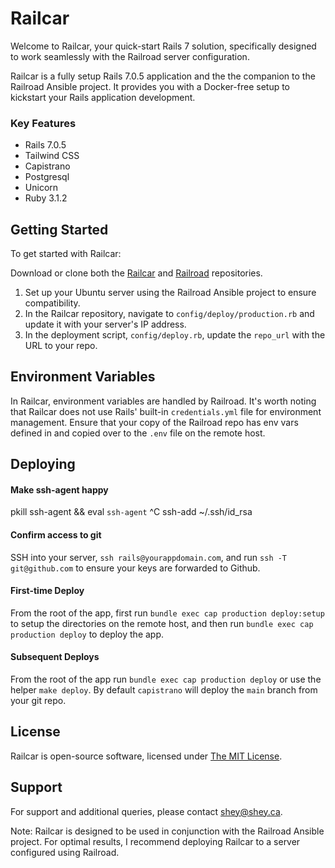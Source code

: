 # Railcar

Welcome to Railcar, your quick-start Rails 7 solution, specifically designed to work seamlessly with the Railroad server configuration.

Railcar is a fully setup Rails 7.0.5 application and the the companion to the Railroad Ansible project. It provides you with a Docker-free setup to kickstart your Rails application development.

### Key Features
* Rails 7.0.5
* Tailwind CSS
* Capistrano
* Postgresql
* Unicorn
* Ruby 3.1.2

## Getting Started
To get started with Railcar:

Download or clone both the [Railcar](https://github.com/shey/railcar/) and [Railroad](https://github.com/shey/railroad) repositories.

1. Set up your Ubuntu server using the Railroad Ansible project to ensure compatibility.
1. In the Railcar repository, navigate to `config/deploy/production.rb` and update it with your server's IP address.
1. In the deployment script, `config/deploy.rb`, update the `repo_url` with the URL to your repo.

## Environment Variables
In Railcar, environment variables are handled by Railroad. It's worth noting that Railcar does not use Rails' built-in `credentials.yml` file for environment management. Ensure that your copy of the Railroad repo has env vars defined in and copied over to the `.env` file on the remote host.

## Deploying

#### Make ssh-agent happy
pkill ssh-agent && eval `ssh-agent` ^C  ssh-add ~/.ssh/id_rsa

#### Confirm access to git
SSH into your server, `ssh rails@yourappdomain.com`, and run `ssh -T git@github.com` to ensure your keys are forwarded to Github.

#### First-time Deploy
From the root of the app, first run `bundle exec cap production deploy:setup` to setup the directories on the remote host, and then run `bundle exec cap production deploy` to deploy the app.

#### Subsequent Deploys
From the root of the app run `bundle exec cap production deploy` or use the helper `make deploy`. By default `capistrano` will deploy the `main` branch from your git repo.

## License
Railcar is open-source software, licensed under [The MIT License](LICENSE).

## Support
For support and additional queries, please contact shey@shey.ca.

Note: Railcar is designed to be used in conjunction with the Railroad Ansible project. For optimal results, I recommend deploying Railcar to a server configured using Railroad.
